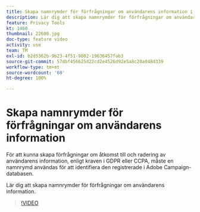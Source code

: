 ```yaml
---
title: Skapa namnrymder för förfrågningar om användarens information i Adobe Campaign Standard (ACS)
description: Lär dig att skapa namnrymder för förfrågningar om användarens information.
feature: Privacy Tools
kt: 1460
thumbnail: 22600.jpg
doc-type: feature video
activity: use
team: TM
exl-id: b2d5362b-9b23-4f51-9802-19636457fab3
source-git-commit: 57dbf456625d22cd2e4526d92e5a8c20a048d339
workflow-type: tm+mt
source-wordcount: '60'
ht-degree: 100%

---
```


# Skapa namnrymder för förfrågningar om användarens information

För att kunna skapa förfrågningar om åtkomst till och radering av användarens information, enligt kraven i GDPR eller CCPA, måste en namnrymd användas för att identifiera den registrerade i Adobe Campaign-databasen.

Lär dig att skapa namnrymder för förfrågningar om användarens information.

>[!VIDEO](https://video.tv.adobe.com/v/22600?quality=12)
